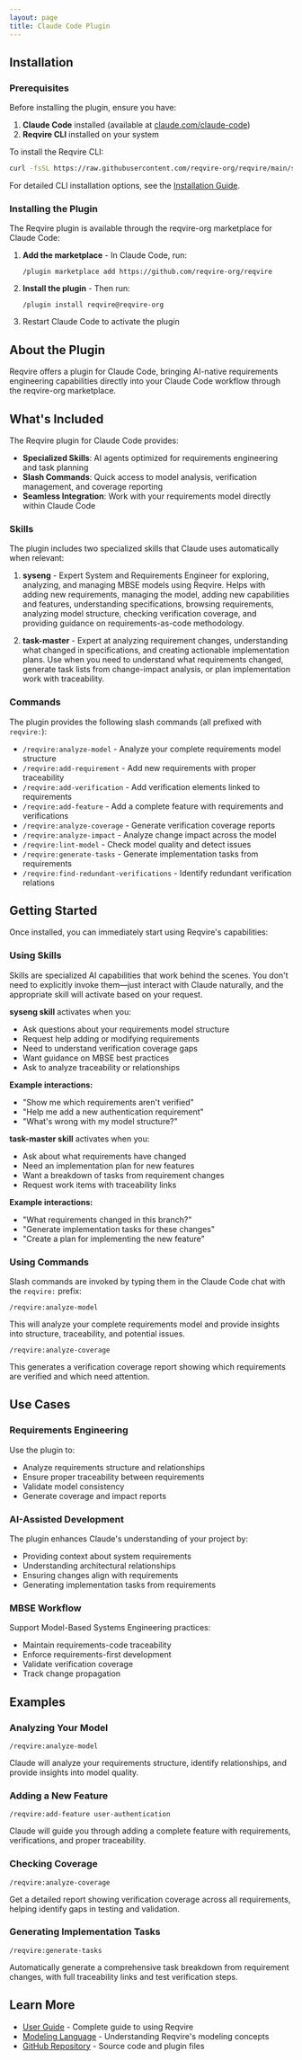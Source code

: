 ```yaml
---
layout: page
title: Claude Code Plugin
---
```


## Installation

### Prerequisites

Before installing the plugin, ensure you have:

1. **Claude Code** installed (available at [claude.com/claude-code](https://claude.com/claude-code))
2. **Reqvire CLI** installed on your system

To install the Reqvire CLI:

```bash
curl -fsSL https://raw.githubusercontent.com/reqvire-org/reqvire/main/scripts/install.sh | bash
```

For detailed CLI installation options, see the [Installation Guide](https://www.reqvire.org/user_guide#installation).

### Installing the Plugin

The Reqvire plugin is available through the reqvire-org marketplace for Claude Code:

1. **Add the marketplace** - In Claude Code, run:
   ```
   /plugin marketplace add https://github.com/reqvire-org/reqvire
   ```

2. **Install the plugin** - Then run:
   ```
   /plugin install reqvire@reqvire-org
   ```

3. Restart Claude Code to activate the plugin

## About the Plugin

Reqvire offers a plugin for Claude Code, bringing AI-native requirements engineering capabilities directly into your Claude Code workflow through the reqvire-org marketplace.

## What's Included

The Reqvire plugin for Claude Code provides:

- **Specialized Skills**: AI agents optimized for requirements engineering and task planning
- **Slash Commands**: Quick access to model analysis, verification management, and coverage reporting
- **Seamless Integration**: Work with your requirements model directly within Claude Code

### Skills

The plugin includes two specialized skills that Claude uses automatically when relevant:

1. **syseng** - Expert System and Requirements Engineer for exploring, analyzing, and managing MBSE models using Reqvire. Helps with adding new requirements, managing the model, adding new capabilities and features, understanding specifications, browsing requirements, analyzing model structure, checking verification coverage, and providing guidance on requirements-as-code methodology.

2. **task-master** - Expert at analyzing requirement changes, understanding what changed in specifications, and creating actionable implementation plans. Use when you need to understand what requirements changed, generate task lists from change-impact analysis, or plan implementation work with traceability.

### Commands

The plugin provides the following slash commands (all prefixed with `reqvire:`):

- `/reqvire:analyze-model` - Analyze your complete requirements model structure
- `/reqvire:add-requirement` - Add new requirements with proper traceability
- `/reqvire:add-verification` - Add verification elements linked to requirements
- `/reqvire:add-feature` - Add a complete feature with requirements and verifications
- `/reqvire:analyze-coverage` - Generate verification coverage reports
- `/reqvire:analyze-impact` - Analyze change impact across the model
- `/reqvire:lint-model` - Check model quality and detect issues
- `/reqvire:generate-tasks` - Generate implementation tasks from requirements
- `/reqvire:find-redundant-verifications` - Identify redundant verification relations

## Getting Started

Once installed, you can immediately start using Reqvire's capabilities:

### Using Skills

Skills are specialized AI capabilities that work behind the scenes. You don't need to explicitly invoke them—just interact with Claude naturally, and the appropriate skill will activate based on your request.

**syseng skill** activates when you:
- Ask questions about your requirements model structure
- Request help adding or modifying requirements
- Need to understand verification coverage gaps
- Want guidance on MBSE best practices
- Ask to analyze traceability or relationships

**Example interactions:**
- "Show me which requirements aren't verified"
- "Help me add a new authentication requirement"
- "What's wrong with my model structure?"

**task-master skill** activates when you:
- Ask about what requirements have changed
- Need an implementation plan for new features
- Want a breakdown of tasks from requirement changes
- Request work items with traceability links

**Example interactions:**
- "What requirements changed in this branch?"
- "Generate implementation tasks for these changes"
- "Create a plan for implementing the new feature"

### Using Commands

Slash commands are invoked by typing them in the Claude Code chat with the `reqvire:` prefix:

```
/reqvire:analyze-model
```

This will analyze your complete requirements model and provide insights into structure, traceability, and potential issues.

```
/reqvire:analyze-coverage
```

This generates a verification coverage report showing which requirements are verified and which need attention.

## Use Cases

### Requirements Engineering

Use the plugin to:
- Analyze requirements structure and relationships
- Ensure proper traceability between requirements
- Validate model consistency
- Generate coverage and impact reports

### AI-Assisted Development

The plugin enhances Claude's understanding of your project by:
- Providing context about system requirements
- Understanding architectural relationships
- Ensuring changes align with requirements
- Generating implementation tasks from requirements

### MBSE Workflow

Support Model-Based Systems Engineering practices:
- Maintain requirements-code traceability
- Enforce requirements-first development
- Validate verification coverage
- Track change propagation

## Examples

### Analyzing Your Model

```
/reqvire:analyze-model
```

Claude will analyze your requirements structure, identify relationships, and provide insights into model quality.

### Adding a New Feature

```
/reqvire:add-feature user-authentication
```

Claude will guide you through adding a complete feature with requirements, verifications, and proper traceability.

### Checking Coverage

```
/reqvire:analyze-coverage
```

Get a detailed report showing verification coverage across all requirements, helping identify gaps in testing and validation.

### Generating Implementation Tasks

```
/reqvire:generate-tasks
```

Automatically generate a comprehensive task breakdown from requirement changes, with full traceability links and test verification steps.

## Learn More

- [User Guide](./user_guide.md) - Complete guide to using Reqvire
- [Modeling Language](./modeling_language.md) - Understanding Reqvire's modeling concepts
- [GitHub Repository](https://github.com/reqvire-org/reqvire) - Source code and plugin files
